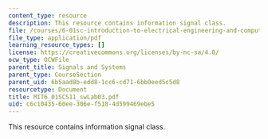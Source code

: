 ```yaml
---
content_type: resource
description: This resource contains information signal class.
file: /courses/6-01sc-introduction-to-electrical-engineering-and-computer-science-i-spring-2011/c6c1043560ee306ef5184d599469ebe5_MIT6_01SCS11_swLab03.pdf
file_type: application/pdf
learning_resource_types: []
license: https://creativecommons.org/licenses/by-nc-sa/4.0/
ocw_type: OCWFile
parent_title: Signals and Systems
parent_type: CourseSection
parent_uid: 6b5aad8b-edd8-1cc6-cd71-6bb0eed5c5d8
resourcetype: Document
title: MIT6_01SCS11_swLab03.pdf
uid: c6c10435-60ee-306e-f518-4d599469ebe5
---
```

This resource contains information signal class.